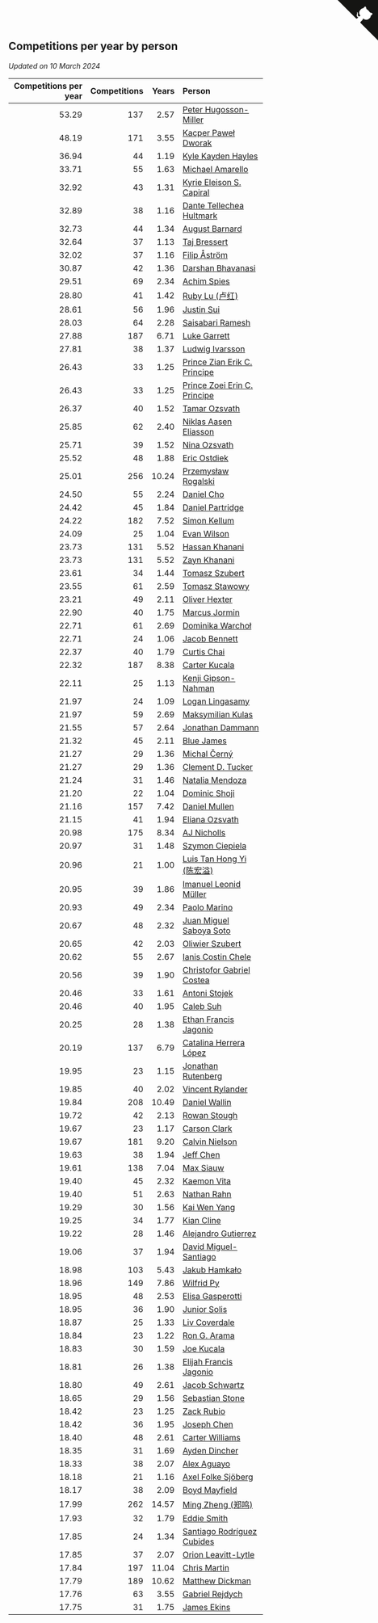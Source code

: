 ## Competitions per year by person

*Updated on 10 March 2024*

| Competitions per year | Competitions | Years | Person |
| ---: | ---: | ---: | :--- |
| 53.29 | 137 | 2.57 | [Peter Hugosson-Miller](https://www.worldcubeassociation.org/persons/2021HUGO01) |
| 48.19 | 171 | 3.55 | [Kacper Paweł Dworak](https://www.worldcubeassociation.org/persons/2020DWOR01) |
| 36.94 | 44 | 1.19 | [Kyle Kayden Hayles](https://www.worldcubeassociation.org/persons/2022HAYL02) |
| 33.71 | 55 | 1.63 | [Michael Amarello](https://www.worldcubeassociation.org/persons/2022AMAR09) |
| 32.92 | 43 | 1.31 | [Kyrie Eleison S. Capiral](https://www.worldcubeassociation.org/persons/2022CAPI02) |
| 32.89 | 38 | 1.16 | [Dante Tellechea Hultmark](https://www.worldcubeassociation.org/persons/2023HULT01) |
| 32.73 | 44 | 1.34 | [August Barnard](https://www.worldcubeassociation.org/persons/2022BARN21) |
| 32.64 | 37 | 1.13 | [Taj Bressert](https://www.worldcubeassociation.org/persons/2023BRES01) |
| 32.02 | 37 | 1.16 | [Filip Åström](https://www.worldcubeassociation.org/persons/2023ASTR01) |
| 30.87 | 42 | 1.36 | [Darshan Bhavanasi](https://www.worldcubeassociation.org/persons/2022BHAV01) |
| 29.51 | 69 | 2.34 | [Achim Spies](https://www.worldcubeassociation.org/persons/2021SPIE01) |
| 28.80 | 41 | 1.42 | [Ruby Lu (卢红)](https://www.worldcubeassociation.org/persons/2022LURU01) |
| 28.61 | 56 | 1.96 | [Justin Sui](https://www.worldcubeassociation.org/persons/2022SUIJ01) |
| 28.03 | 64 | 2.28 | [Saisabari Ramesh](https://www.worldcubeassociation.org/persons/2021RAME01) |
| 27.88 | 187 | 6.71 | [Luke Garrett](https://www.worldcubeassociation.org/persons/2017GARR05) |
| 27.81 | 38 | 1.37 | [Ludwig Ivarsson](https://www.worldcubeassociation.org/persons/2022IVAR01) |
| 26.43 | 33 | 1.25 | [Prince Zian Erik C. Principe](https://www.worldcubeassociation.org/persons/2022PRIN08) |
| 26.43 | 33 | 1.25 | [Prince Zoei Erin C. Principe](https://www.worldcubeassociation.org/persons/2022PRIN09) |
| 26.37 | 40 | 1.52 | [Tamar Ozsvath](https://www.worldcubeassociation.org/persons/2022OZSV04) |
| 25.85 | 62 | 2.40 | [Niklas Aasen Eliasson](https://www.worldcubeassociation.org/persons/2021ELIA01) |
| 25.71 | 39 | 1.52 | [Nina Ozsvath](https://www.worldcubeassociation.org/persons/2022OZSV03) |
| 25.52 | 48 | 1.88 | [Eric Ostdiek](https://www.worldcubeassociation.org/persons/2022OSTD01) |
| 25.01 | 256 | 10.24 | [Przemysław Rogalski](https://www.worldcubeassociation.org/persons/2013ROGA02) |
| 24.50 | 55 | 2.24 | [Daniel Cho](https://www.worldcubeassociation.org/persons/2021CHOD01) |
| 24.42 | 45 | 1.84 | [Daniel Partridge](https://www.worldcubeassociation.org/persons/2022PART02) |
| 24.22 | 182 | 7.52 | [Simon Kellum](https://www.worldcubeassociation.org/persons/2016KELL12) |
| 24.09 | 25 | 1.04 | [Evan Wilson](https://www.worldcubeassociation.org/persons/2023WILS11) |
| 23.73 | 131 | 5.52 | [Hassan Khanani](https://www.worldcubeassociation.org/persons/2018KHAN26) |
| 23.73 | 131 | 5.52 | [Zayn Khanani](https://www.worldcubeassociation.org/persons/2018KHAN28) |
| 23.61 | 34 | 1.44 | [Tomasz Szubert](https://www.worldcubeassociation.org/persons/2022SZUB02) |
| 23.55 | 61 | 2.59 | [Tomasz Stawowy](https://www.worldcubeassociation.org/persons/2021STAW01) |
| 23.21 | 49 | 2.11 | [Oliver Hexter](https://www.worldcubeassociation.org/persons/2022HEXT01) |
| 22.90 | 40 | 1.75 | [Marcus Jormin](https://www.worldcubeassociation.org/persons/2022JORM01) |
| 22.71 | 61 | 2.69 | [Dominika Warchoł](https://www.worldcubeassociation.org/persons/2021WARC01) |
| 22.71 | 24 | 1.06 | [Jacob Bennett](https://www.worldcubeassociation.org/persons/2023BENN04) |
| 22.37 | 40 | 1.79 | [Curtis Chai](https://www.worldcubeassociation.org/persons/2022CHAI02) |
| 22.32 | 187 | 8.38 | [Carter Kucala](https://www.worldcubeassociation.org/persons/2015KUCA01) |
| 22.11 | 25 | 1.13 | [Kenji Gipson-Nahman](https://www.worldcubeassociation.org/persons/2023GIPS01) |
| 21.97 | 24 | 1.09 | [Logan Lingasamy](https://www.worldcubeassociation.org/persons/2023LING02) |
| 21.97 | 59 | 2.69 | [Maksymilian Kulas](https://www.worldcubeassociation.org/persons/2021KULA02) |
| 21.55 | 57 | 2.64 | [Jonathan Dammann](https://www.worldcubeassociation.org/persons/2021DAMM01) |
| 21.32 | 45 | 2.11 | [Blue James](https://www.worldcubeassociation.org/persons/2022JAME01) |
| 21.27 | 29 | 1.36 | [Michal Černý](https://www.worldcubeassociation.org/persons/2022CERN03) |
| 21.27 | 29 | 1.36 | [Clement D. Tucker](https://www.worldcubeassociation.org/persons/2022TUCK09) |
| 21.24 | 31 | 1.46 | [Natalia Mendoza](https://www.worldcubeassociation.org/persons/2022MEND24) |
| 21.20 | 22 | 1.04 | [Dominic Shoji](https://www.worldcubeassociation.org/persons/2023SHOJ01) |
| 21.16 | 157 | 7.42 | [Daniel Mullen](https://www.worldcubeassociation.org/persons/2016MULL04) |
| 21.15 | 41 | 1.94 | [Eliana Ozsvath](https://www.worldcubeassociation.org/persons/2022OZSV01) |
| 20.98 | 175 | 8.34 | [AJ Nicholls](https://www.worldcubeassociation.org/persons/2015NICH04) |
| 20.97 | 31 | 1.48 | [Szymon Ciepiela](https://www.worldcubeassociation.org/persons/2022CIEP01) |
| 20.96 | 21 | 1.00 | [Luis Tan Hong Yi (陈宏溢)](https://www.worldcubeassociation.org/persons/2023YILU01) |
| 20.95 | 39 | 1.86 | [Imanuel Leonid Müller](https://www.worldcubeassociation.org/persons/2022MULL02) |
| 20.93 | 49 | 2.34 | [Paolo Marino](https://www.worldcubeassociation.org/persons/2021MARI04) |
| 20.67 | 48 | 2.32 | [Juan Miguel Saboya Soto](https://www.worldcubeassociation.org/persons/2021SOTO01) |
| 20.65 | 42 | 2.03 | [Oliwier Szubert](https://www.worldcubeassociation.org/persons/2022SZUB01) |
| 20.62 | 55 | 2.67 | [Ianis Costin Chele](https://www.worldcubeassociation.org/persons/2021CHEL01) |
| 20.56 | 39 | 1.90 | [Christofor Gabriel Costea](https://www.worldcubeassociation.org/persons/2022COST03) |
| 20.46 | 33 | 1.61 | [Antoni Stojek](https://www.worldcubeassociation.org/persons/2022STOJ03) |
| 20.46 | 40 | 1.95 | [Caleb Suh](https://www.worldcubeassociation.org/persons/2022SUHC01) |
| 20.25 | 28 | 1.38 | [Ethan Francis Jagonio](https://www.worldcubeassociation.org/persons/2022JAGO03) |
| 20.19 | 137 | 6.79 | [Catalina Herrera López](https://www.worldcubeassociation.org/persons/2017LOPE31) |
| 19.95 | 23 | 1.15 | [Jonathan Rutenberg](https://www.worldcubeassociation.org/persons/2023RUTE01) |
| 19.85 | 40 | 2.02 | [Vincent Rylander](https://www.worldcubeassociation.org/persons/2022RYLA01) |
| 19.84 | 208 | 10.49 | [Daniel Wallin](https://www.worldcubeassociation.org/persons/2013WALL03) |
| 19.72 | 42 | 2.13 | [Rowan Stough](https://www.worldcubeassociation.org/persons/2022STOU01) |
| 19.67 | 23 | 1.17 | [Carson Clark](https://www.worldcubeassociation.org/persons/2023CLAR02) |
| 19.67 | 181 | 9.20 | [Calvin Nielson](https://www.worldcubeassociation.org/persons/2014NIEL03) |
| 19.63 | 38 | 1.94 | [Jeff Chen](https://www.worldcubeassociation.org/persons/2022CHEN19) |
| 19.61 | 138 | 7.04 | [Max Siauw](https://www.worldcubeassociation.org/persons/2017SIAU02) |
| 19.40 | 45 | 2.32 | [Kaemon Vita](https://www.worldcubeassociation.org/persons/2021VITA01) |
| 19.40 | 51 | 2.63 | [Nathan Rahn](https://www.worldcubeassociation.org/persons/2021RAHN01) |
| 19.29 | 30 | 1.56 | [Kai Wen Yang](https://www.worldcubeassociation.org/persons/2022YANG19) |
| 19.25 | 34 | 1.77 | [Kian Cline](https://www.worldcubeassociation.org/persons/2022CLIN01) |
| 19.22 | 28 | 1.46 | [Alejandro Gutierrez](https://www.worldcubeassociation.org/persons/2022GUTI09) |
| 19.06 | 37 | 1.94 | [David Miguel-Santiago](https://www.worldcubeassociation.org/persons/2022MIGU02) |
| 18.98 | 103 | 5.43 | [Jakub Hamkało](https://www.worldcubeassociation.org/persons/2018HAMK01) |
| 18.96 | 149 | 7.86 | [Wilfrid Py](https://www.worldcubeassociation.org/persons/2016PYWI01) |
| 18.95 | 48 | 2.53 | [Elisa Gasperotti](https://www.worldcubeassociation.org/persons/2021GASP01) |
| 18.95 | 36 | 1.90 | [Junior Solis](https://www.worldcubeassociation.org/persons/2022SOLI03) |
| 18.87 | 25 | 1.33 | [Liv Coverdale](https://www.worldcubeassociation.org/persons/2022COVE02) |
| 18.84 | 23 | 1.22 | [Ron G. Arama](https://www.worldcubeassociation.org/persons/2022ARAM01) |
| 18.83 | 30 | 1.59 | [Joe Kucala](https://www.worldcubeassociation.org/persons/2022KUCA01) |
| 18.81 | 26 | 1.38 | [Elijah Francis Jagonio](https://www.worldcubeassociation.org/persons/2022JAGO02) |
| 18.80 | 49 | 2.61 | [Jacob Schwartz](https://www.worldcubeassociation.org/persons/2021SCHW01) |
| 18.65 | 29 | 1.56 | [Sebastian Stone](https://www.worldcubeassociation.org/persons/2022STON09) |
| 18.42 | 23 | 1.25 | [Zack Rubio](https://www.worldcubeassociation.org/persons/2022RUBI10) |
| 18.42 | 36 | 1.95 | [Joseph Chen](https://www.worldcubeassociation.org/persons/2022CHEN16) |
| 18.40 | 48 | 2.61 | [Carter Williams](https://www.worldcubeassociation.org/persons/2021WILL06) |
| 18.35 | 31 | 1.69 | [Ayden Dincher](https://www.worldcubeassociation.org/persons/2022DINC01) |
| 18.33 | 38 | 2.07 | [Alex Aguayo](https://www.worldcubeassociation.org/persons/2022AGUA01) |
| 18.18 | 21 | 1.16 | [Axel Folke Sjöberg](https://www.worldcubeassociation.org/persons/2023SJOB01) |
| 18.17 | 38 | 2.09 | [Boyd Mayfield](https://www.worldcubeassociation.org/persons/2022MAYF01) |
| 17.99 | 262 | 14.57 | [Ming Zheng (郑鸣)](https://www.worldcubeassociation.org/persons/2009ZHEN11) |
| 17.93 | 32 | 1.79 | [Eddie Smith](https://www.worldcubeassociation.org/persons/2022SMIT20) |
| 17.85 | 24 | 1.34 | [Santiago Rodríguez Cubides](https://www.worldcubeassociation.org/persons/2022CUBI01) |
| 17.85 | 37 | 2.07 | [Orion Leavitt-Lytle](https://www.worldcubeassociation.org/persons/2022LEAV01) |
| 17.84 | 197 | 11.04 | [Chris Martin](https://www.worldcubeassociation.org/persons/2013MART03) |
| 17.79 | 189 | 10.62 | [Matthew Dickman](https://www.worldcubeassociation.org/persons/2013DICK01) |
| 17.76 | 63 | 3.55 | [Gabriel Rejdych](https://www.worldcubeassociation.org/persons/2020REJD01) |
| 17.75 | 31 | 1.75 | [James Ekins](https://www.worldcubeassociation.org/persons/2022EKIN01) |


<a href="https://github.com/jonatanklosko/wca_statistics" class="github-corner" aria-label="View source on Github"><svg width="80" height="80" viewBox="0 0 250 250" style="fill:#151513; color:#fff; position: absolute; top: 0; border: 0; right: 0;" aria-hidden="true"><path d="M0,0 L115,115 L130,115 L142,142 L250,250 L250,0 Z"></path><path d="M128.3,109.0 C113.8,99.7 119.0,89.6 119.0,89.6 C122.0,82.7 120.5,78.6 120.5,78.6 C119.2,72.0 123.4,76.3 123.4,76.3 C127.3,80.9 125.5,87.3 125.5,87.3 C122.9,97.6 130.6,101.9 134.4,103.2" fill="currentColor" style="transform-origin: 130px 106px;" class="octo-arm"></path><path d="M115.0,115.0 C114.9,115.1 118.7,116.5 119.8,115.4 L133.7,101.6 C136.9,99.2 139.9,98.4 142.2,98.6 C133.8,88.0 127.5,74.4 143.8,58.0 C148.5,53.4 154.0,51.2 159.7,51.0 C160.3,49.4 163.2,43.6 171.4,40.1 C171.4,40.1 176.1,42.5 178.8,56.2 C183.1,58.6 187.2,61.8 190.9,65.4 C194.5,69.0 197.7,73.2 200.1,77.6 C213.8,80.2 216.3,84.9 216.3,84.9 C212.7,93.1 206.9,96.0 205.4,96.6 C205.1,102.4 203.0,107.8 198.3,112.5 C181.9,128.9 168.3,122.5 157.7,114.1 C157.9,116.9 156.7,120.9 152.7,124.9 L141.0,136.5 C139.8,137.7 141.6,141.9 141.8,141.8 Z" fill="currentColor" class="octo-body"></path></svg></a><style>.github-corner:hover .octo-arm{animation:octocat-wave 560ms ease-in-out}@keyframes octocat-wave{0%,100%{transform:rotate(0)}20%,60%{transform:rotate(-25deg)}40%,80%{transform:rotate(10deg)}}@media (max-width:500px){.github-corner:hover .octo-arm{animation:none}.github-corner .octo-arm{animation:octocat-wave 560ms ease-in-out}}</style>

